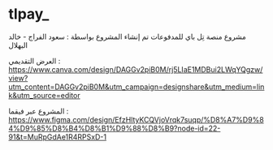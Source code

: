 # tlpay_
مشروع منصة تِل باي للمدفوعات
تم إنشاء المشروع بواسطة : سعود الفراج - خالد البهلال

العرض التقديمي : 
https://www.canva.com/design/DAGGv2piB0M/rj5LIaE1MDBui2LWqYQgzw/view?utm_content=DAGGv2piB0M&utm_campaign=designshare&utm_medium=link&utm_source=editor

المشروع عبر فيقما : 
https://www.figma.com/design/EfzHltyKCQVjoVrqk7suqp/%D8%A7%D9%84%D9%85%D8%B4%D8%B1%D9%88%D8%B9?node-id=22-91&t=MuRpGdAe1R4RPSxD-1
